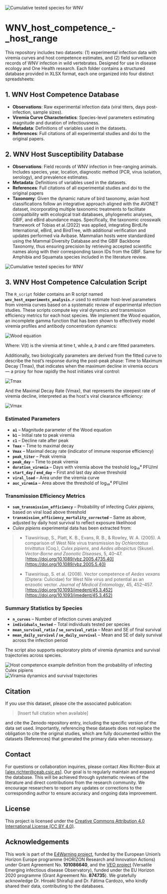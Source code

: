 ![Cumulative tested species for WNV](figures/WNV%20database%20logo.png)

# WNV_host_competence_-_host_range
This repository includes two datasets: (1) experimental infection data with viremia curves and host competence estimates, and (2) field surveillance records of WNV infection in wild vertebrates. Designed for use in disease ecology and One Health research. Each folder contains a structured database provided in XLSX format, each one organized into four distinct spreadsheets:

## 1. WNV Host Competence Database
- **Observations**: Raw experimental infection data (viral titers, days post-infection, sample sizes).
- **Viremia Curve Characteristics**: Species-level parameters estimating magnitude and duration of infectiousness.
- **Metadata**: Definitions of variables used in the datasets.
- **References**: Full citations of all experimental studies and doi to the original papers.

## 2. WNV Host Susceptibility Database
- **Observations**: Field records of WNV infection in free-ranging animals. Includes species, year, location, diagnostic method (PCR, virus isolation, serology), and prevalence estimates.
- **Metadata**: Definitions of variables used in the datasets.
- **References**: Full citations of all experimental studies and doi to the original papers
- **Taxonomy**: Given the dynamic nature of bird taxonomy, avian host classifications follow an integrative approach aligned with the AVONET dataset, incorporating multiple taxonomic treatments to facilitate compatibility with ecological trait databases, phylogenetic analyses, GBIF, and eBird abundance maps. Specifically, the taxonomic crosswalk framework of Tobias et al.(2022) was applied, integrating BirdLife International, eBird, and BirdTree, with additional verification and updates performed via Avibase. Mammalian hosts were standardized using the Mammal Diversity Database and the GBIF Backbone Taxonomy, thus ensuring precision by retrieving accepted scientific names along with their corresponding taxon IDs from the GBIF. Same for Amphibia and Squamata species included in the literature review.

![Cumulative tested species for WNV](figures/Zoorealms_tested.png)

## 3. WNV Host Competence Calculation Script

The `R_script` folder contains an R script named **`wnv_host_experiments_analysis.r`** used to estimate host-level parameters from viremia curves based on a systematic review of experimental infection studies. These scripts compute key viral dynamics and transmission efficiency metrics for each host species.  We implement the Wood equation, an incomplete gamma function that has been shown to effectively model viremia profiles and antibody concentration dynamics:

![Wood equation](figures/wood_equation.png)

Where:
V(t) is the viremia at time t, while 𝑎, 𝑏 and 𝑐 are fitted parameters.

Additionally, two biologically parameters are derived from the fitted curve to describe the host’s response during the post-peak phase: Time to Maximum Decay (Tmax), that indicates when the maximum decline in viremia occurs — a proxy for how rapidly the host initiates viral control:

![Tmax](figures/tmax_equation.png)

And the Maximal Decay Rate (Vmax), that represents the steepest rate of viremia decline, interpreted as the host's viral clearance efficiency:

![Vmax](figures/vmax_equation.png)

### Estimated Parameters
- **`a1`** – Magnitude parameter of the Wood equation  
- **`b1`** – Initial rate to peak viremia  
- **`c1`** – Decline rate after peak  
- **`Tmax`** – Time to maximal decay  
- **`Vmax`** – Maximal decay rate (indicator of immune response efficiency)  
- **`peak_titer`** – Peak viremia  
- **`peak_day`** – Time to peak viremia  
- **`duration_viremia`** – Days with viremia above the treshold log₁₀⁴ PFU/ml  
- **`start_day` / `end_day`** – First and last day above threshold  
- **`viral_load`** – Area under the viremia curve  
- **`auc_viremia`** – Area above the threshold of log₁₀⁴ PFU/ml  

### Transmission Efficiency Metrics
- **`sum_transmission_efficiency`** – Probability of infecting *Culex pipiens*, based on viral load above threshold  
- **`transmission_efficiency_mortality_corrected`** – Same as above, adjusted by daily host survival to reflect exposure likelihood
- *Culex pipiens* experimental data has been extracted from:

> - Tiawsirisup, S., Platt, K. B., Evans, R. B., & Rowley, W. A. (2005). A comparison of West Nile virus transmission by *Ochlerotatus trivittatus* (Coq.), *Culex pipiens*, and *Aedes albopictus* (Skuse). *Vector-Borne and Zoonotic Diseases*, 5, 40–47. [https://doi.org/10.1089/vbz.2005.4735.40](https://doi.org/10.1089/vbz.2005.5.40)
>
> - Tiawsirisup, S. et al. (2008). Vector competence of *Aedes vexans* (Diptera: Culicidae) for West Nile virus and potential as an enzootic vector. *Journal of Medical Entomology*, 45, 452–457. [https://doi.org/10.1093/jmedent/45.3.452](https://doi.org/10.1093/jmedent/45.3.452)

### Summary Statistics by Species
- **`n_curves`** – Number of infection curves analyzed  
- **`individuals_tested`** – Total individuals tested per species  
- **`mean_survival_ratio` / `se_survival_ratio`** – Mean and SE of final survival  
- **`mean_daily_survival` / `se_daily_survival`** – Mean and SE of daily survival across the infection period  

The script also supports exploratory plots of viremia dynamics and survival trajectories across species.

![Host competence example definition from the probability of infecting *Culex pipiens*](figures/WNV%Competent-non-competent.png)
![Viramia dynamics and survival trajectories](figures/mortality2.png)

## Citation

If you use this dataset, please cite the associated publication:

> [Insert full citation when available]


and cite the Zenodo repository entry, including the specific version of the data set used. Importantly, referencing these datasets does not replace the obligation to cite the original studies, which are fully documented within the datasets (References) that generated the primary data when necessary.

## Contact

For questions or collaboration inquiries, please contact Alex Richter-Boix at [alex.richter@ceab.csic.es].
Our goal is to regularly maintain and expand the database. This will be achieved through systematic reviews of the literature and direct contributions from the research community. We encourage researchers to report any updates or corrections to the corresponding author to ensure accuracy and ongoing data improvement.

## License

This project is licensed under the [Creative Commons Attribution 4.0 International License (CC BY 4.0)](https://creativecommons.org/licenses/by/4.0/).

## Acknowledgements

This work is part of the [E4Warning project](https://www.e4warning.eu), funded by the European Union’s Horizon Europe programme (HORIZON Research and Innovation Actions) under Grant Agreement No. **101086640**, and the [VEO project](https://www.veo-europe.eu) (Versatile Emerging infectious disease Observatory), funded under the EU Horizon 2020 programme (Grant Agreement No. **874735**). We gratefully acknowledge Dr. Hiroaki Shirafuji and Dr. Fátima Cardozo, who kindly shared their data, contributing to the databases.
